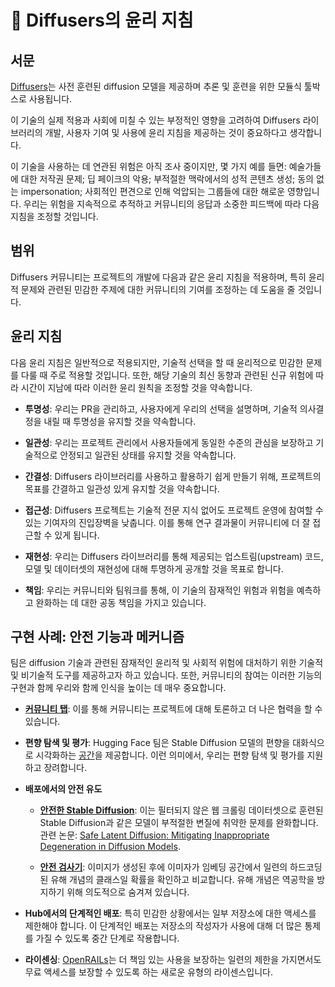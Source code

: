 <!--Copyright 2024 The HuggingFace Team. All rights reserved.

Licensed under the Apache License, Version 2.0 (the "License"); you may not use this file except in compliance with
the License. You may obtain a copy of the License at

http://www.apache.org/licenses/LICENSE-2.0

Unless required by applicable law or agreed to in writing, software distributed under the License is distributed on
an "AS IS" BASIS, WITHOUT WARRANTIES OR CONDITIONS OF ANY KIND, either express or implied. See the License for the
specific language governing permissions and limitations under the License.
-->

# 🧨 Diffusers의 윤리 지침

## 서문

[Diffusers](https://huggingface.co/docs/diffusers/index)는 사전 훈련된 diffusion 모델을 제공하며 추론 및 훈련을 위한 모듈식 툴박스로 사용됩니다.

이 기술의 실제 적용과 사회에 미칠 수 있는 부정적인 영향을 고려하여 Diffusers 라이브러리의 개발, 사용자 기여 및 사용에 윤리 지침을 제공하는 것이 중요하다고 생각합니다.

이 기술을 사용하는 데 연관된 위험은 아직 조사 중이지만, 몇 가지 예를 들면: 예술가들에 대한 저작권 문제; 딥 페이크의 악용; 부적절한 맥락에서의 성적 콘텐츠 생성; 동의 없는 impersonation; 사회적인 편견으로 인해 억압되는 그룹들에 대한 해로운 영향입니다.
우리는 위험을 지속적으로 추적하고 커뮤니티의 응답과 소중한 피드백에 따라 다음 지침을 조정할 것입니다.


## 범위

Diffusers 커뮤니티는 프로젝트의 개발에 다음과 같은 윤리 지침을 적용하며, 특히 윤리적 문제와 관련된 민감한 주제에 대한 커뮤니티의 기여를 조정하는 데 도움을 줄 것입니다.


## 윤리 지침

다음 윤리 지침은 일반적으로 적용되지만, 기술적 선택을 할 때 윤리적으로 민감한 문제를 다룰 때 주로 적용할 것입니다. 또한, 해당 기술의 최신 동향과 관련된 신규 위험에 따라 시간이 지남에 따라 이러한 윤리 원칙을 조정할 것을 약속합니다.

- **투명성**: 우리는 PR을 관리하고, 사용자에게 우리의 선택을 설명하며, 기술적 의사결정을 내릴 때 투명성을 유지할 것을 약속합니다.

- **일관성**: 우리는 프로젝트 관리에서 사용자들에게 동일한 수준의 관심을 보장하고 기술적으로 안정되고 일관된 상태를 유지할 것을 약속합니다.

- **간결성**: Diffusers 라이브러리를 사용하고 활용하기 쉽게 만들기 위해, 프로젝트의 목표를 간결하고 일관성 있게 유지할 것을 약속합니다.

- **접근성**: Diffusers 프로젝트는 기술적 전문 지식 없어도 프로젝트 운영에 참여할 수 있는 기여자의 진입장벽을 낮춥니다. 이를 통해 연구 결과물이 커뮤니티에 더 잘 접근할 수 있게 됩니다. 

- **재현성**: 우리는 Diffusers 라이브러리를 통해 제공되는 업스트림(upstream) 코드, 모델 및 데이터셋의 재현성에 대해 투명하게 공개할 것을 목표로 합니다.

- **책임**: 우리는 커뮤니티와 팀워크를 통해, 이 기술의 잠재적인 위험과 위험을 예측하고 완화하는 데 대한 공동 책임을 가지고 있습니다.


## 구현 사례: 안전 기능과 메커니즘

팀은 diffusion 기술과 관련된 잠재적인 윤리적 및 사회적 위험에 대처하기 위한 기술적 및 비기술적 도구를 제공하고자 하고 있습니다. 또한, 커뮤니티의 참여는 이러한 기능의 구현과 함께 우리와 함께 인식을 높이는 데 매우 중요합니다.

- [**커뮤니티 탭**](https://huggingface.co/docs/hub/repositories-pull-requests-discussions): 이를 통해 커뮤니티는 프로젝트에 대해 토론하고 더 나은 협력을 할 수 있습니다.

- **편향 탐색 및 평가**: Hugging Face 팀은 Stable Diffusion 모델의 편향을 대화식으로 시각화하는 [공간](https://huggingface.co/spaces/society-ethics/DiffusionBiasExplorer)을 제공합니다. 이런 의미에서, 우리는 편향 탐색 및 평가를 지원하고 장려합니다.

- **배포에서의 안전 유도**

  - [**안전한 Stable Diffusion**](https://huggingface.co/docs/diffusers/main/en/api/pipelines/stable_diffusion/stable_diffusion_safe): 이는 필터되지 않은 웹 크롤링 데이터셋으로 훈련된 Stable Diffusion과 같은 모델이 부적절한 변질에 취약한 문제를 완화합니다. 관련 논문: [Safe Latent Diffusion: Mitigating Inappropriate Degeneration in Diffusion Models](https://arxiv.org/abs/2211.05105).

  - [**안전 검사기**](https://github.com/huggingface/diffusers/blob/main/src/diffusers/pipelines/stable_diffusion/safety_checker.py): 이미지가 생성된 후에 이미자가 임베딩 공간에서 일련의 하드코딩된 유해 개념의 클래스일 확률을 확인하고 비교합니다. 유해 개념은 역공학을 방지하기 위해 의도적으로 숨겨져 있습니다.

- **Hub에서의 단계적인 배포**: 특히 민감한 상황에서는 일부 저장소에 대한 액세스를 제한해야 합니다. 이 단계적인 배포는 저장소의 작성자가 사용에 대해 더 많은 통제를 가질 수 있도록 중간 단계로 작용합니다.

- **라이센싱**: [OpenRAILs](https://huggingface.co/blog/open_rail)는 더 책임 있는 사용을 보장하는 일련의 제한을 가지면서도 무료 액세스를 보장할 수 있도록 하는 새로운 유형의 라이센스입니다.
